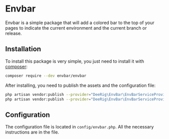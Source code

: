 # Envbar

Envbar is a simple package that will add a colored bar to the top of your pages to indicate the current environment and
the current branch or release.

## Installation

To install this package is very simple, you just need to install it with [composer](https://getcomposer.org/):

```bash
composer require --dev envbar/envbar
```

After installing, you need to publish the assets and the configuration file:

```bash
php artisan vendor:publish --provider="DeeRig\EnvBar\EnvBarServiceProvider" --tag="assets"
php artisan vendor:publish --provider="DeeRig\EnvBar\EnvBarServiceProvider" --tag="config"
```

## Configuration

The configuration file is located in `config/envbar.php`. All the necessary instructions are in the file.

